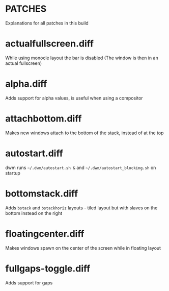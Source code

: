 # **PATCHES**
Explanations for all patches in this build

# actualfullscreen.diff
While using monocle layout the bar is disabled (The window is then in an actual fullscreen)

# alpha.diff
Adds support for alpha values, is useful when using a compositor

# attachbottom.diff
Makes new windows attach to the bottom of the stack, instead of at the top

# autostart.diff
dwm runs `~/.dwm/autostart.sh &` and `~/.dwm/autostart_blocking.sh` on startup

# bottomstack.diff
Adds `bstack` and `bstackhoriz` layouts - tiled layout but with slaves on the bottom instead on the right

# floatingcenter.diff
Makes windows spawn on the center of the screen while in floating layout

# fullgaps-toggle.diff
Adds support for gaps
